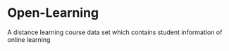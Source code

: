 # Open-Learning
A distance learning course data set which contains student information of online learning

